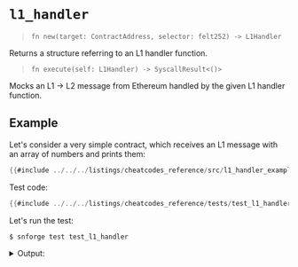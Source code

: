 # `l1_handler`

> `fn new(target: ContractAddress, selector: felt252) -> L1Handler`

Returns a structure referring to an L1 handler function.

> `fn execute(self: L1Handler) -> SyscallResult<()>`

Mocks an L1 -> L2 message from Ethereum handled by the given L1 handler function.

## Example

Let's consider a very simple contract, which receives an L1 message with an array of numbers and prints them:

```rust
{{#include ../../../listings/cheatcodes_reference/src/l1_handler_example.cairo}}
```

Test code:

```rust
{{#include ../../../listings/cheatcodes_reference/tests/test_l1_handler.cairo}}
```

<!-- { "package_name": "snforge_library_reference" } -->
Let's run the test:
```shell
$ snforge test test_l1_handler
```

<details>
<summary>Output:</summary>

```shell
Collected 1 test(s) from snforge_library_reference package
Running 0 test(s) from src/
Running 1 test(s) from tests/
L1 message received from: 0x123
Numbers: [1, 2, 3]
[PASS] snforge_library_reference_integrationtest::test_l1_handler::test_l1_handler ([..])
Tests: 1 passed, 0 failed, 0 ignored, [..] filtered out
```
</details>
<br>
